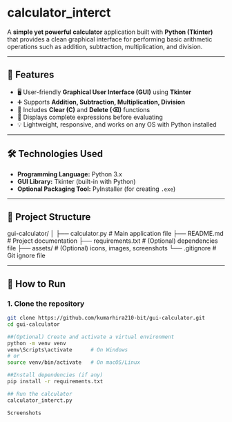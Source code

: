 # calculator_interct

A **simple yet powerful calculator** application built with **Python (Tkinter)** that provides a clean graphical interface for performing basic arithmetic operations such as addition, subtraction, multiplication, and division.

---

## 📌 Features

- 🖥️ User-friendly **Graphical User Interface (GUI)** using **Tkinter**  
- ➕ Supports **Addition, Subtraction, Multiplication, Division**  
- 🔄 Includes **Clear (C)** and **Delete (⌫)** functions  
- 🧾 Displays complete expressions before evaluating  
- 💡 Lightweight, responsive, and works on any OS with Python installed  

---

## 🛠️ Technologies Used

- **Programming Language:** Python 3.x  
- **GUI Library:** Tkinter (built-in with Python)  
- **Optional Packaging Tool:** PyInstaller (for creating `.exe`)

---

## 📂 Project Structure

gui-calculator/
│
├── calculator.py # Main application file
├── README.md # Project documentation
├── requirements.txt # (Optional) dependencies file
├── assets/ # (Optional) icons, images, screenshots
└── .gitignore # Git ignore file


---

## 🚀 How to Run

### 1. Clone the repository
```bash
git clone https://github.com/kumarhira210-bit/gui-calculator.git
cd gui-calculator

##(Optional) Create and activate a virtual environment
python -m venv venv
venv\Scripts\activate      # On Windows
# or
source venv/bin/activate   # On macOS/Linux

##Install dependencies (if any)
pip install -r requirements.txt

## Run the calculator
calculator_interct.py

Screenshots




